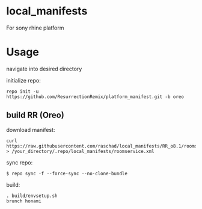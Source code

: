 # local_manifests
For sony rhine platform

Usage
=====
navigate into desired directory

initialize repo:

    repo init -u https://github.com/ResurrectionRemix/platform_manifest.git -b oreo

build RR (Oreo)
---------------
download manifest: 

    curl https://raw.githubusercontent.com/raschad/local_manifests/RR_o8.1/roomservice.xml > /your_directory/.repo/local_manifests/roomservice.xml

sync repo:

    $ repo sync -f --force-sync --no-clone-bundle

build:

    . build/envsetup.sh
    brunch honami
